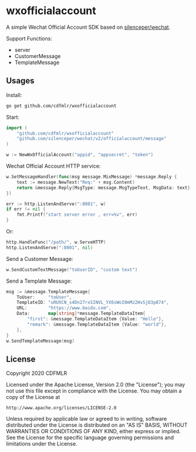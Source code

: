 # wxofficialaccount

A simple Wechat Official Account SDK based on [silenceper/wechat](https://github.com/silenceper/wechat).

Support Functions:

- server
- CustomerMessage
- TemplateMessage

## Usages

Install:

```sh
go get github.com/cdfmlr/wxofficialaccount
```

Start:

```go
import (
    "github.com/cdfmlr/wxofficialaccount"
    "github.com/silenceper/wechat/v2/officialaccount/message"
)

w := NewWxOfficialAccount("appid", "appsecret", "token")
```

Wechat Official Account HTTP service:

```go
w.SetMessageHandler(func(msg message.MixMessage) *message.Reply {
    text := message.NewText("Req:" + msg.Content)
    return &message.Reply{MsgType: message.MsgTypeText, MsgData: text}
})

err := http.ListenAndServe(":8001", w)
if err != nil {
    fmt.Printf("start server error , err=%v", err)
}
```

Or:

```go
http.HandleFunc("/path/", w.ServeHTTP)
http.ListenAndServe(":8001", nil)
```

Send a Customer Message:

```go
w.SendCustomTextMessage("toUserID", "custom text")
```

Send a Template Message:

```go
msg := &message.TemplateMessage{
    ToUser:     "toUser",
    TemplateID: "uRUXCN_s4Dn27rxSINVL_YX6sWoI0mMz2HvSjO3p874",
    URL:        "https://www.baidu.com",
    Data:       map[string]*message.TemplateDataItem{
        "first": &message.TemplateDataItem {Value: "Hello"},
        "remark": &message.TemplateDataItem {Value: "world"},
    },
}
w.SendTemplateMessage(msg)
```

## License

Copyright 2020 CDFMLR

Licensed under the Apache License, Version 2.0 (the "License");
you may not use this file except in compliance with the License.
You may obtain a copy of the License at

    http://www.apache.org/licenses/LICENSE-2.0

Unless required by applicable law or agreed to in writing, software
distributed under the License is distributed on an "AS IS" BASIS,
WITHOUT WARRANTIES OR CONDITIONS OF ANY KIND, either express or implied.
See the License for the specific language governing permissions and
limitations under the License.